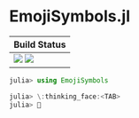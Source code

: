 # EmojiSymbols.jl

|  **Build Status**                                                                 |
|:----------------------------------------------------------------------------------|
|  [![][actions-img]][actions-url]  [![][nightly-actions-img]][nightly-actions-url] |

```julia
julia> using EmojiSymbols

julia> \:thinking_face:<TAB>
julia> 🤔
```


[actions-img]: https://github.com/wookay/EmojiSymbols.jl/workflows/CI/badge.svg
[actions-url]: https://github.com/wookay/EmojiSymbols.jl/actions
[nightly-actions-img]: https://github.com/wookay/EmojiSymbols.jl/workflows/nightly/badge.svg
[nightly-actions-url]: https://github.com/wookay/EmojiSymbols.jl/actions
